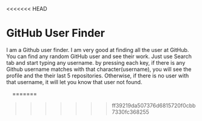 <<<<<<< HEAD
# GitHub User Finder
I am a Github user finder. I am very good at finding all the user at GitHub.
You can find any random GitHub user and see their work. Just use Search tab 
and start typing any username. by pressing each key, if there is any Github 
username matches with that character(username), you will see the profile and 
the their last 5 repositories. Otherwise, if there is no user with that 
username, it will let you know that user not found.

<img src=""/>
<img src=""/>
<img src=""/>
<img src=""/>
=======

>>>>>>> ff39219da507376d6815720f0cbb7330fc368255
